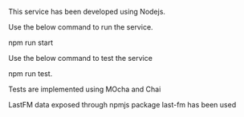 This service has been developed using Nodejs.

Use the below command to run the service.

npm run start

Use the below command to test the service

npm run test.

Tests are implemented using MOcha and Chai

LastFM data exposed through npmjs package last-fm has been used
